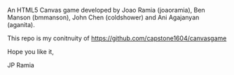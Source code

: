 An HTML5 Canvas game developed by Joao Ramia (joaoramia), Ben Manson (bmmanson), John Chen (coldshower) and Ani Agajanyan (aganita).

This repo is my conitnuity of https://github.com/capstone1604/canvasgame

Hope you like it,

JP Ramia
